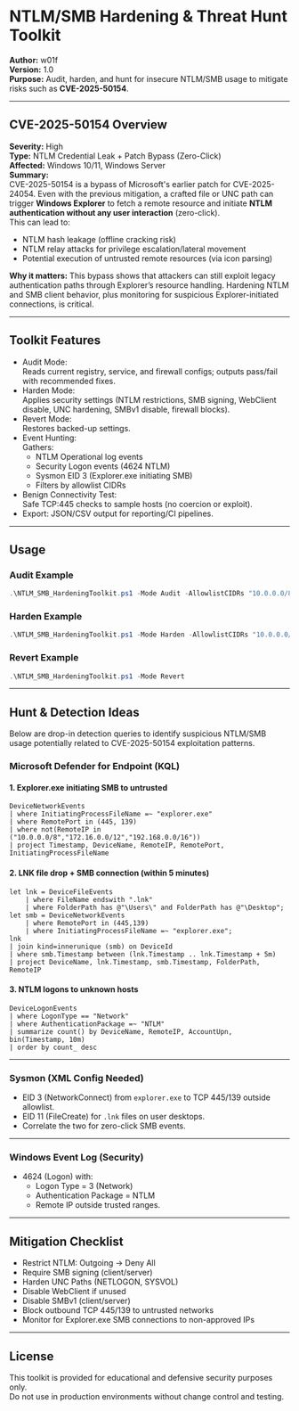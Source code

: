 # NTLM/SMB Hardening & Threat Hunt Toolkit

**Author:** w01f  
**Version:** 1.0  
**Purpose:** Audit, harden, and hunt for insecure NTLM/SMB usage to mitigate risks such as **CVE-2025-50154**.

---

## CVE-2025-50154 Overview

**Severity:** High  
**Type:** NTLM Credential Leak + Patch Bypass (Zero-Click)  
**Affected:** Windows 10/11, Windows Server  
**Summary:**  
CVE-2025-50154 is a bypass of Microsoft's earlier patch for CVE-2025-24054. Even with the previous mitigation, a crafted file or UNC path can trigger **Windows Explorer** to fetch a remote resource and initiate **NTLM authentication without any user interaction** (zero-click).  
This can lead to:
- NTLM hash leakage (offline cracking risk)  
- NTLM relay attacks for privilege escalation/lateral movement  
- Potential execution of untrusted remote resources (via icon parsing)  

**Why it matters:** This bypass shows that attackers can still exploit legacy authentication paths through Explorer’s resource handling. Hardening NTLM and SMB client behavior, plus monitoring for suspicious Explorer-initiated connections, is critical.

---

## Toolkit Features

- Audit Mode:  
  Reads current registry, service, and firewall configs; outputs pass/fail with recommended fixes.
- Harden Mode:  
  Applies security settings (NTLM restrictions, SMB signing, WebClient disable, UNC hardening, SMBv1 disable, firewall blocks).
- Revert Mode:  
  Restores backed-up settings.
- Event Hunting:  
  Gathers:
  - NTLM Operational log events
  - Security Logon events (4624 NTLM)
  - Sysmon EID 3 (Explorer.exe initiating SMB)
  - Filters by allowlist CIDRs
- Benign Connectivity Test:  
  Safe TCP:445 checks to sample hosts (no coercion or exploit).
- Export: JSON/CSV output for reporting/CI pipelines.

---

## Usage

### Audit Example
```powershell
.\NTLM_SMB_HardeningToolkit.ps1 -Mode Audit -AllowlistCIDRs "10.0.0.0/8,192.168.0.0/16" -HoursBack 24 -ExportJson .\ntlm_audit.json
```

### Harden Example
```powershell
.\NTLM_SMB_HardeningToolkit.ps1 -Mode Harden -AllowlistCIDRs "10.0.0.0/8,192.168.0.0/16" -SampleHosts "filesrv01.corp,10.0.5.20"
```

### Revert Example
```powershell
.\NTLM_SMB_HardeningToolkit.ps1 -Mode Revert
```

---

## Hunt & Detection Ideas

Below are drop-in detection queries to identify suspicious NTLM/SMB usage potentially related to CVE-2025-50154 exploitation patterns.

### Microsoft Defender for Endpoint (KQL)

#### 1. Explorer.exe initiating SMB to untrusted
```kusto
DeviceNetworkEvents
| where InitiatingProcessFileName =~ "explorer.exe"
| where RemotePort in (445, 139)
| where not(RemoteIP in ("10.0.0.0/8","172.16.0.0/12","192.168.0.0/16"))
| project Timestamp, DeviceName, RemoteIP, RemotePort, InitiatingProcessFileName
```

#### 2. LNK file drop + SMB connection (within 5 minutes)
```kusto
let lnk = DeviceFileEvents
    | where FileName endswith ".lnk"
    | where FolderPath has @"\Users\" and FolderPath has @"\Desktop";
let smb = DeviceNetworkEvents
    | where RemotePort in (445,139)
    | where InitiatingProcessFileName =~ "explorer.exe";
lnk
| join kind=innerunique (smb) on DeviceId
| where smb.Timestamp between (lnk.Timestamp .. lnk.Timestamp + 5m)
| project DeviceName, lnk.Timestamp, smb.Timestamp, FolderPath, RemoteIP
```

#### 3. NTLM logons to unknown hosts
```kusto
DeviceLogonEvents
| where LogonType == "Network"
| where AuthenticationPackage =~ "NTLM"
| summarize count() by DeviceName, RemoteIP, AccountUpn, bin(Timestamp, 10m)
| order by count_ desc
```

---

### Sysmon (XML Config Needed)

- EID 3 (NetworkConnect) from `explorer.exe` to TCP 445/139 outside allowlist.
- EID 11 (FileCreate) for `.lnk` files on user desktops.
- Correlate the two for zero-click SMB events.

---

### Windows Event Log (Security)

- 4624 (Logon) with:
  - Logon Type = 3 (Network)
  - Authentication Package = NTLM
  - Remote IP outside trusted ranges.

---

## Mitigation Checklist

- Restrict NTLM: Outgoing → Deny All
- Require SMB signing (client/server)
- Harden UNC Paths (NETLOGON, SYSVOL)
- Disable WebClient if unused
- Disable SMBv1 (client/server)
- Block outbound TCP 445/139 to untrusted networks
- Monitor for Explorer.exe SMB connections to non-approved IPs

---

## License
This toolkit is provided for educational and defensive security purposes only.  
Do not use in production environments without change control and testing.
